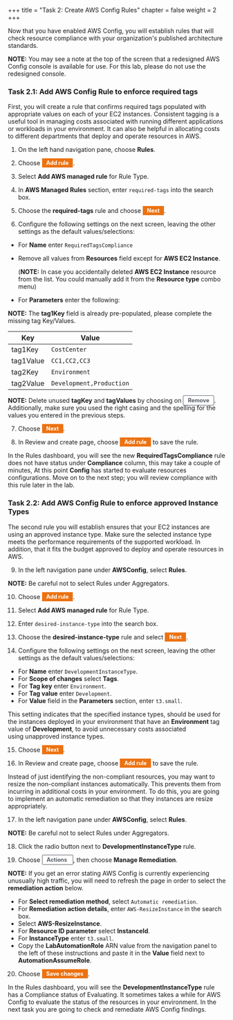 +++ 
title = "Task 2: Create AWS Config Rules" 
chapter = false 
weight = 2 
+++

Now that you have enabled AWS Config, you will establish rules that will check resource compliance with your organization's published architecture standards.

**NOTE:** You may see a note at the top of the screen that a redesigned AWS Config console is available for use. For this lab, please do not use the redesigned console.

### Task 2.1: Add AWS Config Rule to enforce required tags

First, you will create a rule that confirms required tags populated with appropriate values on each of your EC2 instances. Consistent tagging is a useful tool in managing costs associated with running different applications or workloads in your environment. It can also be helpful in allocating costs to different departments that deploy and operate resources in AWS.

1. On the left hand navigation pane, choose **Rules**.

2. Choose <span style="background-color:#ec7211; font-weight:bold; font-size:90%; color:white; position:relative; top:-1px; padding-top:3px; padding-bottom:3px; padding-left:10px; padding-right:10px;white-space: nowrap">Add rule</span>.

3. Select **Add AWS managed rule** for Rule Type.

4. In **AWS Managed Rules** section, enter `required-tags` into the search box.

5. Choose the **required-tags** rule and choose <span style="background-color:#ec7211; font-weight:bold; font-size:90%; color:white; position:relative; top:-1px; padding-top:3px; padding-bottom:3px; padding-left:10px; padding-right:10px;white-space: nowrap">Next</span>.

6. Configure the following settings on the next screen, leaving the other settings as the default values/selections:

  - For **Name** enter `RequiredTagsCompliance`

  - Remove all values from **Resources** field except for **AWS EC2 Instance**.

    (**NOTE:** In case you accidentally deleted **AWS EC2 Instance** resource from the list. You could manually add it from the **Resource type** combo menu)

  - For **Parameters** enter the following:

  **NOTE:** The **tag1Key** field is already pre-populated, please complete the missing tag Key/Values.

| Key       | Value                         |
| --------- | ----------------------------- |
| tag1Key   | `CostCenter`                  |
| tag1Value | `CC1,CC2,CC3`                 |
| tag2Key   | `Environment`                 |
| tag2Value | `Development,Production`      |

**NOTE:** Delete unused **tagKey** and **tagValues** by choosing on <span style="background-color:white; font-weight:bold; font-size:90%; color:#545b64; position:relative; top:-1px; border-color:#545b64; border-radius:2px; border-width:1px; border-style:solid; padding-top:3px; padding-bottom:3px; padding-left:10px; padding-right:10px;">Remove</span>. Additionally, make sure you used the right casing and the spelling for the values you entered in the previous steps.

7. Choose <span style="background-color:#ec7211; font-weight:bold; font-size:90%; color:white; position:relative; top:-1px; padding-top:3px; padding-bottom:3px; padding-left:10px; padding-right:10px;white-space: nowrap">Next</span>.

8. In Review and create page, choose <span style="background-color:#ec7211; font-weight:bold; font-size:90%; color:white; position:relative; top:-1px; padding-top:3px; padding-bottom:3px; padding-left:10px; padding-right:10px;white-space: nowrap">Add rule</span> to save the rule.

In the Rules dashboard, you will see the new **RequiredTagsCompliance** rule does not have status under **Compliance** column, this may take a couple of minutes, At this point **Config** has started to evaluate resources configurations. Move on to the next step; you will review compliance with this rule later in the lab.

### Task 2.2: Add AWS Config Rule to enforce approved Instance Types

The second rule you will establish ensures that your EC2 instances are using an approved instance type. Make sure the selected instance type meets the performance requirements of the supported workload. In addition, that it fits the budget approved to deploy and operate resources in AWS.

9. In the left navigation pane under **AWSConfig**, select **Rules**.

**NOTE:** Be careful not to select Rules under Aggregators.

10. Choose <span style="background-color:#ec7211; font-weight:bold; font-size:90%; color:white; position:relative; top:-1px; padding-top:3px; padding-bottom:3px; padding-left:10px; padding-right:10px;white-space: nowrap">Add rule</span>.

11. Select **Add AWS managed rule** for Rule Type.

12. Enter `desired-instance-type` into the search box.

13. Choose the **desired-instance-type** rule and select <span style="background-color:#ec7211; font-weight:bold; font-size:90%; color:white; position:relative; top:-1px; padding-top:3px; padding-bottom:3px; padding-left:10px; padding-right:10px;white-space: nowrap">Next</span>.

14. Configure the following settings on the next screen, leaving the other settings as the default values/selections:

  - For **Name** enter `DevelopmentInstanceType`.
  - For **Scope of changes** select **Tags**.
  - For **Tag key** enter `Environment`.
  - For **Tag value** enter `Development`.
  - For **Value** field in the **Parameters** section, enter `t3.small`.

  This setting indicates that the specified instance types, should be used for the instances deployed in your environment that have an **Environment** tag value of **Development**, to avoid unnecessary costs associated using unapproved instance types.

15. Choose <span style="background-color:#ec7211; font-weight:bold; font-size:90%; color:white; position:relative; top:-1px; padding-top:3px; padding-bottom:3px; padding-left:10px; padding-right:10px;white-space: nowrap">Next</span>.

16. In Review and create page, choose <span style="background-color:#ec7211; font-weight:bold; font-size:90%; color:white; position:relative; top:-1px; padding-top:3px; padding-bottom:3px; padding-left:10px; padding-right:10px;white-space: nowrap">Add rule</span> to save the rule.

Instead of just identifying the non-compliant resources, you may want to resize the non-compliant instances automatically. This prevents them from incurring in additional costs in your environment. To do this, you are going to implement an automatic remediation so that they instances are resize appropriately.

17. In the left navigation pane under **AWSConfig**, select **Rules**.

**NOTE:** Be careful not to select Rules under Aggregators.

18. Click the radio button next to **DevelopmentInstanceType** rule.

19. Choose <span style="background-color:white; font-weight:bold; font-size:90%; color:#545b64; position:relative; top:-1px; border-color:#545b64; border-radius:2px; border-width:1px; border-style:solid; padding-top:3px; padding-bottom:3px; padding-left:10px; padding-right:10px;">Actions <i class="fas fa-angle-down"></i></span>, then choose **Manage Remediation**.

**NOTE:** If you get an error stating AWS Config is currently experiencing unusually high traffic, you will need to refresh the page in order to select the **remediation action** below.

- For **Select remediation method**, select `Automatic remediation`.
- For **Remediation action details**, enter `AWS-ResizeInstance` in the search box.
- Select **AWS-ResizeInstance**.
- For **Resource ID parameter** select **InstanceId**.
- For **InstanceType** enter `t3.small`.
- Copy the **LabAutomationRole** ARN value from the navigation panel to the left of these instructions and paste it in the **Value** field next to **AutomationAssumeRole**.

20. Choose <span style="background-color:#ec7211; font-weight:bold; font-size:90%; color:white; position:relative; top:-1px; padding-top:3px; padding-bottom:3px; padding-left:10px; padding-right:10px;white-space: nowrap">Save changes</span>.

In the Rules dashboard, you will see the **DevelopmentInstanceType** rule has a Compliance status of Evaluating. It sometimes takes a while for AWS Config to evaluate the status of the resources in your environment. In the next task you are going to check and remediate AWS Config findings.